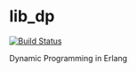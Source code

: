 # lib_dp

[![Build Status](https://travis-ci.org/joergen7/lib_dp.svg?branch=master)](https://travis-ci.org/joergen7/lib_dp)

Dynamic Programming in Erlang
